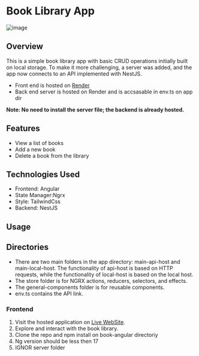 # Book Library App
![image]( https://firebasestorage.googleapis.com/v0/b/img-upload-7d368.appspot.com/o/book%20app.JPG?alt=media&token=c1780668-f910-464c-a05c-6c8d8266a80b)

## Overview

This is a simple book library app with basic CRUD operations initially built on local storage. To make it more challenging, a server was added, and the app now connects to an API implemented with NestJS.
  
- Front end is hosted on [Render](https://book-angular-t67b.onrender.com)
- Back end server is hosted on Render and is accsasable in env.ts on app dir 

**Note: No need to install the server file; the backend is already hosted.**

## Features

- View a list of books
- Add a new book
- Delete a book from the library

## Technologies Used

- Frontend: Angular
- State Manager:Ngrx
- Style: TailwindCss
- Backend: NestJS

## Usage
## Directories
- There are two main folders in the app directory: main-api-host and main-local-host. The functionality of api-host is based on HTTP requests, while the functionality of local-host is based on the local host.
- The store folder is for NGRX actions, reducers, selectors, and effects.
- The general-components folder is for reusable components.
- env.ts contains the API link.

### Frontend  



1. Visit the hosted application on [Live WebSite](https://book-angular-t67b.onrender.com).
2. Explore and interact with the book library.
3. Clone the repo and npm install on book-angular directoriy 
5. Ng version should be less then 17
6. IGNOR server folder 


 
 
 
 
